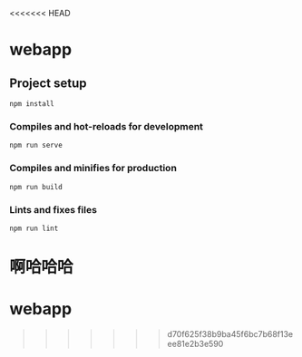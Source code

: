 <<<<<<< HEAD
# webapp

## Project setup

```
npm install
```

### Compiles and hot-reloads for development

```
npm run serve
```

### Compiles and minifies for production

```
npm run build
```

### Lints and fixes files

```
npm run lint
```

啊哈哈哈
=======
# webapp
>>>>>>> d70f625f38b9ba45f6bc7b68f13eee81e2b3e590
